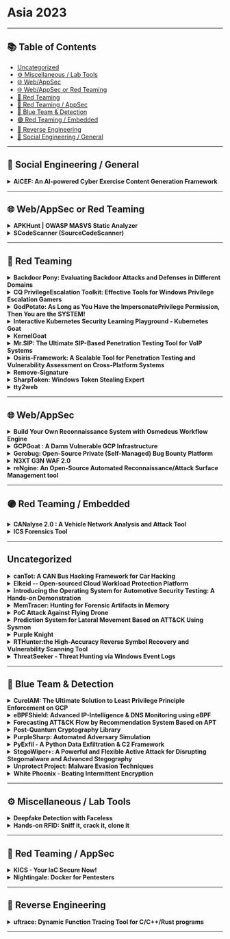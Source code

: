 # Asia 2023
---
## 📚 Table of Contents
- [Uncategorized](#uncategorized)
- [⚙️ Miscellaneous / Lab Tools](#⚙️-miscellaneous-lab-tools)
- [🌐 Web/AppSec](#🌐-webappsec)
- [🌐 Web/AppSec or Red Teaming](#🌐-webappsec-or-red-teaming)
- [🔴 Red Teaming](#🔴-red-teaming)
- [🔴 Red Teaming / AppSec](#🔴-red-teaming-appsec)
- [🔵 Blue Team & Detection](#🔵-blue-team-detection)
- [🟣 Red Teaming / Embedded](#🟣-red-teaming-embedded)
- [🧠 Reverse Engineering](#🧠-reverse-engineering)
- [🧠 Social Engineering / General](#🧠-social-engineering-general)
---
## 🧠 Social Engineering / General
<details><summary><strong>AiCEF: An AI-powered Cyber Exercise Content Generation Framework</strong></summary>

![BH-ARSENAL](https://img.shields.io/badge/BH-ARSENAL-blue) ![Category: 🧠 Social Engineering / General](https://img.shields.io/badge/Category:%20🧠%20Social%20Engineering%20/%20General-pink) ![Constantinos Patsakis](https://img.shields.io/badge/Constantinos%20Patsakis-informational) ![Alexandros Zacharis](https://img.shields.io/badge/Alexandros%20Zacharis-informational) ![Razvan Gavrila](https://img.shields.io/badge/Razvan%20Gavrila-informational)

🔗 **Link:** Not Available  
📝 **Description:** The core idea of AiCEF, is to harness the intelligence that is available from online and MISP reports, as well as threat groups' activities, arsenal etc., from, e.g., MITRE, to create relevant and timely cybersecurity exercises. To this end, we have developed a specialised ontology called Cyber Exercise Scenario Ontology (CESO), which extends STIX [2]. The core idea is to map reports; both from online resources and MISP, via a common ontology to graphs. This way, we abstract the events from the reports in a machine-readable form. The produced graphs can be infused with additional intelligence, e.g. the threat actor profile from MITRE, also mapped in our ontology. While this may fill gaps that would be missing from a report, one can also manipulate the graph to create custom and unique models. Finally, we exploit transformer-based language models like GPT to convert the graph into text that can serve as the scenario of a cybersecurity exercise.
We have tested and validated AiCEF with a group of experts in cybersecurity exercises, and the results clearly show that AiCEF significantly augments the capabilities in creating timely and relevant cybersecurity exercises in terms of both quality and time.

</details>

---
## 🌐 Web/AppSec or Red Teaming
<details><summary><strong>APKHunt | OWASP MASVS Static Analyzer</strong></summary>

![BH-ARSENAL](https://img.shields.io/badge/BH-ARSENAL-blue) ![Category: 🌐 Web/AppSec or Red Teaming](https://img.shields.io/badge/Category:%20🌐%20Web/AppSec%20or%20Red%20Teaming-blue) ![Sumit Kalaria](https://img.shields.io/badge/Sumit%20Kalaria-informational) ![Mrunal Chawda](https://img.shields.io/badge/Mrunal%20Chawda-informational)

🔗 **Link:** [APKHunt | OWASP MASVS Static Analyzer](https://github.com/Cyber-Buddy/APKHunt)  
📝 **Description:** APKHunt is a comprehensive static code analysis tool for Android apps that is based on the OWASP MASVAS framework. The OWASP MASVS (Mobile Application Security Verification Standard) is the industry standard for mobile app security. APKHunt is intended primarily for mobile app developers and security testers, but it can be used by anyone to identify and address potential security vulnerabilities in their code.

With APKHunt, mobile software architects or developers can conduct thorough code reviews to ensure the security and integrity of their mobile applications, while security testers can use the tool to confirm the completeness and consistency of their test results. Whether you're a developer looking to build secure apps or an infosec tester charged with ensuring their security, APKHunt can be an invaluable resource for your work.

Key features of APKHunt:
- Scan coverage: Covers most of the SAST (Static Application Security Testing) related test cases of the OWASP MASVS framework.
- Optimised scanning: Specific rules are designed to check for particular security sinks, resulting in an almost accurate scanning process.
- Low false-positive rate: Designed to pinpoint and highlight the exact location of potential vulnerabilities in the source code.
- Output format: Results are provided in a TXT file format for easy readability for end-users.

Current Limitation:
- Supporting OS/Language: Capable of scanning the source code of an android APK file and is only supported on Linux environments.

Upcoming Features:
- Scanning of multiple APK files at the same time
- More output format such as HTML
- Integration with third-party tools

</details>

<details><summary><strong>SCodeScanner (SourceCodeScanner)</strong></summary>

![BH-ARSENAL](https://img.shields.io/badge/BH-ARSENAL-blue) ![Category: 🌐 Web/AppSec or Red Teaming](https://img.shields.io/badge/Category:%20🌐%20Web/AppSec%20or%20Red%20Teaming-blue) ![Utkarsh Agrawal](https://img.shields.io/badge/Utkarsh%20Agrawal-informational)

🔗 **Link:** Not Available  
📝 **Description:** None

</details>

---
## 🔴 Red Teaming
<details><summary><strong>Backdoor Pony: Evaluating Backdoor Attacks and Defenses in Different Domains</strong></summary>

![BH-ARSENAL](https://img.shields.io/badge/BH-ARSENAL-blue) ![Category: 🔴 Red Teaming](https://img.shields.io/badge/Category:%20🔴%20Red%20Teaming-red) ![Stefanos Koffas](https://img.shields.io/badge/Stefanos%20Koffas-informational)

🔗 **Link:** Not Available  
📝 **Description:** Outsourced training and crowdsourced datasets lead to a new threat for deep
learning models: the backdoor attack. In this attack, the adversary inserts a
secret functionality in a model, activated through malicious inputs. Backdoor
attacks represent an active research area due to diverse settings where they
represent a real threat. Still, there is no framework to evaluate existing
attacks and defenses in different domains. Only a few toolboxes have been
implemented, but most of them focus on computer vision and are difficult
to use. To bridge this gap, we present Backdoor Pony, a framework for
evaluating attacks and defenses in different domains through a user-friendly
GUI.

</details>

<details><summary><strong>CQ PrivilegeEscalation Toolkit: Effective Tools for Windows Privilege Escalation Gamers</strong></summary>

![BH-ARSENAL](https://img.shields.io/badge/BH-ARSENAL-blue) ![Category: 🔴 Red Teaming](https://img.shields.io/badge/Category:%20🔴%20Red%20Teaming-red) ![Paula Januszkiewicz](https://img.shields.io/badge/Paula%20Januszkiewicz-informational) ![Mike Jankowski-Lorek](https://img.shields.io/badge/Mike%20Jankowski-Lorek-informational)

🔗 **Link:** Not Available  
📝 **Description:** CQURE PE Toolkit is focused on Windows Privilege Escalation tactics and techniques created to help to improve every privilege escalation game. This toolkit guides you through the process of exploiting a bug or design flaw in an operating system or software to gain elevated privileges to resources that are normally highly protected. Once you know what to look for and what to ignore, Privilege Escalation will become so much easier. This powerful toolkit is tremendously useful for those who are interested in penetration testing and professionals engaged in pen-testing who work in the areas of databases, systems, networks, or application administration.

</details>

<details><summary><strong>GodPotato: As Long as You Have the ImpersonatePrivilege Permission, Then You are the SYSTEM!</strong></summary>

![BH-ARSENAL](https://img.shields.io/badge/BH-ARSENAL-blue) ![Category: 🔴 Red Teaming](https://img.shields.io/badge/Category:%20🔴%20Red%20Teaming-red) ![yichen zhang](https://img.shields.io/badge/yichen%20zhang-informational) ![Linhong Cao](https://img.shields.io/badge/Linhong%20Cao-informational)

🔗 **Link:** Not Available  
📝 **Description:** Based on the history of Potato privilege escalation for 6 years, from the beginning of RottenPotato to the end of JuicyPotatoNG, I discovered a new technology by researching DCOM, which enables privilege escalation in Windows 2012 - Windows 2022, now as long as you have "ImpersonatePrivilege" permission. Then you are "NT AUTHORITY\SYSTEM", usually WEB services and database services have "ImpersonatePrivilege" permissions.



Potato privilege escalation is usually used when we obtain WEB/database privileges. We can elevate a service user with low privileges to "NT AUTHORITY\SYSTEM" privileges.
However, the historical Potato has no way to run on the latest Windows system. When I was researching DCOM, I found a new method that can perform privilege escalation. There are some defects in rpcss when dealing with oxid, and rpcss is a service that must be opened by the system. , so it can run on almost any Windows OS, I named it GodPotato

</details>

<details><summary><strong>Interactive Kubernetes Security Learning Playground - Kubernetes Goat</strong></summary>

![BH-ARSENAL](https://img.shields.io/badge/BH-ARSENAL-blue) ![Category: 🔴 Red Teaming](https://img.shields.io/badge/Category:%20🔴%20Red%20Teaming-red) ![Madhu Akula](https://img.shields.io/badge/Madhu%20Akula-informational)

🔗 **Link:** [Interactive Kubernetes Security Learning Playground - Kubernetes Goat](https://github.com/madhuakula/kubernetes-goat)  
📝 **Description:** Kubernetes Goat is an interactive Kubernetes security learning playground. It has intentionally vulnerable by design scenarios to showcase the common misconfigurations, real-world vulnerabilities, and security issues in Kubernetes clusters, containers, and cloud native environments.

It's tough to learn and understand Kubernetes security safely, practically, and efficiently. So here we come to solve this problem not only for security researchers but also to showcase how we can leverage it for attackers, defenders, developers, DevOps teams, and anyone interested in learning Kubernetes security. We are also helping products & vendors to showcase their product or tool's effectiveness by using these playground scenarios and also help them to use this to educate their customers and organizations. This project is a place to share knowledge with the community in well-documented quality content in hands-on scenario approaches.

</details>

<details><summary><strong>KernelGoat</strong></summary>

![BH-ARSENAL](https://img.shields.io/badge/BH-ARSENAL-blue) ![Category: 🔴 Red Teaming](https://img.shields.io/badge/Category:%20🔴%20Red%20Teaming-red) ![Shivankar Madaan](https://img.shields.io/badge/Shivankar%20Madaan-informational)

🔗 **Link:** [KernelGoat](https://github.com/Rnalter/KernelGoat)  
📝 **Description:** "KernelGoat is a 'Vulnerable by Design' Linux kernel environment to learn and practice Kernel security issues"

</details>

<details><summary><strong>Mr.SIP: The Ultimate SIP-Based Penetration Testing Tool for VoIP Systems</strong></summary>

![BH-ARSENAL](https://img.shields.io/badge/BH-ARSENAL-blue) ![Category: 🔴 Red Teaming](https://img.shields.io/badge/Category:%20🔴%20Red%20Teaming-red) ![Ismail Melih Tas](https://img.shields.io/badge/Ismail%20Melih%20Tas-informational) ![Neslisah Topcu](https://img.shields.io/badge/Neslisah%20Topcu-informational)

🔗 **Link:** Not Available  
📝 **Description:** Mr.SIP is a cutting-edge penetration testing tool designed specifically for VoIP systems. It is the most advanced and comprehensive offensive security tool available in the market for VoIP systems. Developed to assist security experts and system administrators in assessing the security of their VoIP systems and evaluating potential risks, Mr.SIP Pro offers a wide range of features to aid in this process.

Mr.SIP Pro enables users to discover VoIP servers and active users on the network, intercept and manipulate call data, crack user passwords, and identify and report on security vulnerabilities, exploits, and misconfigurations. It also provides a framework for creating advanced, stateful attack scenarios, such as stateful TDoS (Telephony Denial of Service) attacks. Additionally, it allows users to test the server's protocol stack for undiscovered zero-day vulnerabilities by sending irregular messages. With Mr.SIP Pro, security experts and system administrators can have complete visibility and control over their VoIP systems, enabling them to proactively identify and mitigate potential threats.

</details>

<details><summary><strong>Osiris-Framework: A Scalable Tool for Penetration Testing and Vulnerability Assessment on Cross-Platform Systems</strong></summary>

![BH-ARSENAL](https://img.shields.io/badge/BH-ARSENAL-blue) ![Category: 🔴 Red Teaming](https://img.shields.io/badge/Category:%20🔴%20Red%20Teaming-red) ![Luis Eduardo Jacome Valencia](https://img.shields.io/badge/Luis%20Eduardo%20Jacome%20Valencia-informational) ![Samir Sanchez Garnica](https://img.shields.io/badge/Samir%20Sanchez%20Garnica-informational)

🔗 **Link:** Not Available  
📝 **Description:** Abstract—Osiris-Framework V1.337 is an open-source project designed to assist security researchers in penetration testing and vulnerability assessment exercises through unique features such as 0-days and helpers, custom-made modules, and the ability to provide valuable information about vulnerabilities in a specific target. Additionally, the framework can be executed in multi-platform systems which allows security researchers to perform audits from geographically widespread locations.

</details>

<details><summary><strong>Remove-Signature</strong></summary>

![BH-ARSENAL](https://img.shields.io/badge/BH-ARSENAL-blue) ![Category: 🔴 Red Teaming](https://img.shields.io/badge/Category:%20🔴%20Red%20Teaming-red) ![Yuya Chudo](https://img.shields.io/badge/Yuya%20Chudo-informational)

🔗 **Link:** Not Available  
📝 **Description:** Remove-Signature is a tool designed to automate the process of generating a payload that can bypass anti-virus detection.

During red team testing, red team operators often need to prepare a payload that will not be detected by anti-virus software in order to be successful. One way to do this is to identify where the signatures used by anti-virus software are located in the payload, and then modifies bytes of the locations so that the modified payload will not be detected as malicious. This process can be time-consuming.

Remove-Signature aims to automate this process by identifying the signatures in the payload, and modifying a single byte of the signatures location in a way that will bypass anti-virus detection, while still maintaining the functionality of the payload. The tool understands the PE file format and only makes modifications that will not affect the payload's functionality. Unlike other existing tools that can only identify signatures, Remove-Signature is able to automatically generate a modified payload that can evade anti-virus detection.

The use of Remove-Signature can help to reduce the workload of red team operators and allow them to focus on other aspects of the red team engagement.

</details>

<details><summary><strong>SharpToken: Windows Token Stealing Expert</strong></summary>

![BH-ARSENAL](https://img.shields.io/badge/BH-ARSENAL-blue) ![Category: 🔴 Red Teaming](https://img.shields.io/badge/Category:%20🔴%20Red%20Teaming-red) ![yichen zhang](https://img.shields.io/badge/yichen%20zhang-informational)

🔗 **Link:** Not Available  
📝 **Description:** During red team lateral movement, we often need to steal the permissions of other users. Under the defense of modern EDR, it is difficult for us to use Mimikatz to obtain other user permissions, and if the target user has no process alive, we have no way to use "OpenProcessToken" to steal Token.


SharpToken is a tool for exploiting Token leaks. It can find leaked Tokens from all processes in the system and use them. If you are a low-privileged service user, you can even use it to upgrade to "NT AUTHORITY\SYSTEM" privileges, and you can switch to the target user's desktop to do more without the target user's password. ..

</details>

<details><summary><strong>tty2web</strong></summary>

![BH-ARSENAL](https://img.shields.io/badge/BH-ARSENAL-blue) ![Category: 🔴 Red Teaming](https://img.shields.io/badge/Category:%20🔴%20Red%20Teaming-red) ![Vlatko Kosturjak](https://img.shields.io/badge/Vlatko%20Kosturjak-informational)

🔗 **Link:** [tty2web](https://github.com/kost/tty2web/blob/master/LICENSE)  
📝 **Description:** tty2web can take any console program and convert it into a web application. It provides a proper console for your shell needs directly inside your browser, which means programs like vim, mc, or any program that needs tty will work as expected by default. Features include support for both bind and reverse mode, which is useful for penetration testing and NAT traversal, bidirectional file transfer, reverse SOCKS 5 functionality by emulating the regeorg interface, and API support for executing commands (imagine having a RESTful interface to your operating system shell). It supports collaboration and sharing between teams, is multiplatform, and runs well on Unix/Linux-based OSs running container payloads. It is based on gotty but has been heavily improved for security and penetration tester needs.

</details>

---
## 🌐 Web/AppSec
<details><summary><strong>Build Your Own Reconnaissance System with Osmedeus Workflow Engine</strong></summary>

![BH-ARSENAL](https://img.shields.io/badge/BH-ARSENAL-blue) ![Category: 🌐 Web/AppSec](https://img.shields.io/badge/Category:%20🌐%20Web/AppSec-blue) ![Ai Ho](https://img.shields.io/badge/Ai%20Ho-informational)

🔗 **Link:** [Build Your Own Reconnaissance System with Osmedeus Workflow Engine](https://github.com/j3ssie/osmedeus)  
📝 **Description:** Osmedeus is a is a workflow framework designed to perform reconnaissance, with a focus on identifying the attack surface and conducting security testing on the specified target, including vulnerability scanning, port scanning, and content discovery

</details>

<details><summary><strong>GCPGoat : A Damn Vulnerable GCP Infrastructure</strong></summary>

![BH-ARSENAL](https://img.shields.io/badge/BH-ARSENAL-blue) ![Category: 🌐 Web/AppSec](https://img.shields.io/badge/Category:%20🌐%20Web/AppSec-blue) ![Shantanu Kale](https://img.shields.io/badge/Shantanu%20Kale-informational) ![Rishappreet Singh Moonga](https://img.shields.io/badge/Rishappreet%20Singh%20Moonga-informational) ![Ravi Verma](https://img.shields.io/badge/Ravi%20Verma-informational) ![Govind Krishna](https://img.shields.io/badge/Govind%20Krishna-informational)

🔗 **Link:** Not Available  
📝 **Description:** GCPGoat is a vulnerable by design infrastructure on GCP featuring the latest released OWASP Top 10 web application security risks (2021) and other misconfiguration based on services such as IAM, Storage Bucket, Cloud Functions and Compute Engine. GCPGoat mimics real-world infrastructure but with added vulnerabilities. It features multiple escalation paths and is focused on a black-box approach.

</details>

<details><summary><strong>Gerobug: Open-Source Private (Self-Managed) Bug Bounty Platform</strong></summary>

![BH-ARSENAL](https://img.shields.io/badge/BH-ARSENAL-blue) ![Category: 🌐 Web/AppSec](https://img.shields.io/badge/Category:%20🌐%20Web/AppSec-blue) ![Billy Sudarsono](https://img.shields.io/badge/Billy%20Sudarsono-informational) ![Felix Alexander](https://img.shields.io/badge/Felix%20Alexander-informational) ![Jessica Geofanie Ganadhi](https://img.shields.io/badge/Jessica%20Geofanie%20Ganadhi-informational) ![Yohan Muliono](https://img.shields.io/badge/Yohan%20Muliono-informational)

🔗 **Link:** Not Available  
📝 **Description:** Are you a company, planning to have your own bug bounty program, with minimum budget? We got you!

We are aware that some organizations have had difficulty establishing their own bug bounty program.
If you know what you're doing, using a third-party managed platform usually comes with a hefty price tag and increased security concerns.
However, creating your own independently run platform will take time and effort.

GEROBUG FEATURES:
Homepage
This should be the only page accessible by public, which contains Rules and Guidelines for your bug bounty program.

Email Parser
Bug Hunter will submit their findings by email, which Gerobug will parse, filter, and show them on dashboard.

Auto Reply and Notification
Bug Hunter's inquiries will be automatically replied and notified if there any updates on their report.
Company will also be notified via Slack if there any new report.

Report Management
Manage reports easily using a kanban model.

Report Filtering and Flagging
Reports from Bug Hunter will be filtered and flagged if there are duplicate indication.

Email Blacklisting
Gerobug can temporarily block and release emails that conducted spam activity

Auto Generate Certificate
We can generate certificate of appreciations for bug hunters so you don't have to ;)

Hall of Fame / Wall of fame / Leaderboard
Yeah we have it too

</details>

<details><summary><strong>N3XT G3N WAF 2.0</strong></summary>

![BH-ARSENAL](https://img.shields.io/badge/BH-ARSENAL-blue) ![Category: 🌐 Web/AppSec](https://img.shields.io/badge/Category:%20🌐%20Web/AppSec-blue) ![Pengfei Yu](https://img.shields.io/badge/Pengfei%20Yu-informational) ![Bosen Zhang](https://img.shields.io/badge/Bosen%20Zhang-informational)

🔗 **Link:** Not Available  
📝 **Description:** Previously, we introduced N3XT G3N WAF (NGWAF) 1.0 at BHUSA 2022. The novel WAF 3.0 tool that seeks to relieve complex and difficult WAF detection mechanism with detection utilising a Sequential Neural Network (SNN) and traps attackers through a custom honeypotted environment. These assets are all dockerised for scalability.

However, further experiments have proven that a SNN may not be the most optimal when it comes down to contextualised defence as it processes information in a step by step and sequential manner. It gets relatively cumbersome and ineffective detecting chained or contexualised attacks. Both of which are extremely common in today's attacks.

Thus, we took another approach by swapping out our "brains". We revamped the SNN and went with a Recurrent Neural Network (RNN). The RNN is a much better choice for contextualised defense as the output of each layer is fed back as the input of the same layer. Thus, this allows the network to maintain a "memory" of the data it has processed. Our latest model is a RNN with a bi-directional LSTM module, it has an accuracy of 0.995 and a f1 score of 0.993.

We have also upgraded NGWAF's scalability in model deployment, model maintenance and the overall detection pipeline. This is all done with cloudifying the operations of the entire Machine Learning detection module. As compared to version 1.0 where users have to install and run the entire framework on their local system, NGWAF 2.0 has employed Infrastructure-as-Code (IaC) scripts, which auto-deploys the machine learning model's training & maintenance pipeline onto AWS resources (Sagemaker). The detection module has also been shifted from local deployment to AWS Sagemaker where we are able to standardise the hardware utilised for the ML model. This also allows further decoupling of the detection module from the rest of the system and allow for greater customisability.

BHUSA 2022 - Version 01: (https://www.blackhat.com/us-22/arsenal/schedule/index.html#nxt-gn-waf-ml-based-waf-with-retraining-and-detainment-through-honeypots-26609)

</details>

<details><summary><strong>reNgine: An Open-Source Automated Reconnaissance/Attack Surface Management tool</strong></summary>

![BH-ARSENAL](https://img.shields.io/badge/BH-ARSENAL-blue) ![Category: 🌐 Web/AppSec](https://img.shields.io/badge/Category:%20🌐%20Web/AppSec-blue) ![Yogesh Ojha](https://img.shields.io/badge/Yogesh%20Ojha-informational)

🔗 **Link:** Not Available  
📝 **Description:** None

</details>

---
## 🟣 Red Teaming / Embedded
<details><summary><strong>CANalyse 2.0 : A Vehicle Network Analysis and Attack Tool</strong></summary>

![BH-ARSENAL](https://img.shields.io/badge/BH-ARSENAL-blue) ![Category: 🟣 Red Teaming / Embedded](https://img.shields.io/badge/Category:%20🟣%20Red%20Teaming%20/%20Embedded-purple) ![Kartheek Lade](https://img.shields.io/badge/Kartheek%20Lade-informational)

🔗 **Link:** [CANalyse 2.0 : A Vehicle Network Analysis and Attack Tool](https://github.com/canalyse/CANalyse-2.0)  
📝 **Description:** CANalyse is a software tool built to analyse the log files in a creative powerful way to find out unique data sets automatically and inject the refined payload back into vehicle network. It can also connect to simple interfaces such as Telegram for remote control. Basically, while using this tool you can provide your bot-ID and be able to use the tool's inbuilt IDE over the internet through telegram.

CANalyse uses python-can library to sniff vehicle network packets and analyse the gathered information and uses the analysed information to command & control certain functions of the vehicle. CANalyse can be installed inside a raspberry-PI, to exploit the vehicle through a telegram bot by recording and analysing the vehicle network.

</details>

<details><summary><strong>ICS Forensics Tool</strong></summary>

![BH-ARSENAL](https://img.shields.io/badge/BH-ARSENAL-blue) ![Category: 🟣 Red Teaming / Embedded](https://img.shields.io/badge/Category:%20🟣%20Red%20Teaming%20/%20Embedded-purple) ![Ori Perez](https://img.shields.io/badge/Ori%20Perez-informational) ![yogev shitrit](https://img.shields.io/badge/yogev%20shitrit-informational)

🔗 **Link:** Not Available  
📝 **Description:** ICS Forensics Tools is an open source forensic toolkit for analyzing Industrial PLC metadata and project files. Microsoft ICS Forensics Tools enables investigators to identify suspicious artifacts on ICS environment for detection of compromised devices during incident response or manual check. ICS Forensics Tools is open source, which allows investigators to verify the actions of the tool or customize it to specific needs, currently support Siemens S7.

</details>

---
## Uncategorized
<details><summary><strong>canTot: A CAN Bus Hacking Framework for Car Hacking</strong></summary>

![BH-ARSENAL](https://img.shields.io/badge/BH-ARSENAL-blue) ![Category: Uncategorized](https://img.shields.io/badge/Category:%20Uncategorized-lightgrey) ![Jay Turla](https://img.shields.io/badge/Jay%20Turla-informational)

🔗 **Link:** [canTot: A CAN Bus Hacking Framework for Car Hacking](https://github.com/shipcod3/canTot)  
📝 **Description:** canTot is a CAN Bus hacking framework that focuses on known CAN Bus vulnerabilities or fun CAN Bus hacks. It is a Python-based CLI framework based on sploitkit and is easy to use because it is similar to working with Metasploit. It can also be used as a guide for pentesting vehicles and learning python for Car Hacking the easier way. This is not to reinvent the wheel of known CAN fuzzers, car exploration tools like caring caribou, or other great CAN analyzers out there. But to combine all the known vulnerabilities and fun CAN bus hacks in automotive security.

</details>

<details><summary><strong>Elkeid -- Open-sourced Cloud Workload Protection Platform</strong></summary>

![BH-ARSENAL](https://img.shields.io/badge/BH-ARSENAL-blue) ![Category: Uncategorized](https://img.shields.io/badge/Category:%20Uncategorized-lightgrey) ![Enzhe Lu](https://img.shields.io/badge/Enzhe%20Lu-informational) ![Yue Chen](https://img.shields.io/badge/Yue%20Chen-informational) ![Alkene Pan](https://img.shields.io/badge/Alkene%20Pan-informational) ![Pengbo Yao](https://img.shields.io/badge/Pengbo%20Yao-informational)

🔗 **Link:** Not Available  
📝 **Description:** Ekeid is an open-source solution that is derived from ByteDance's internal best practices, which can meet the security requirements of various workloads such as hosts, containers, container clusters, and Serverless. With the unified design and integration of HIDS, Container Security, RASP, and K8S auditions all into one platform to meet the complex security requirements of different workload capacities in the current industry. At the same time, it can also implement multi-component capability association. The most valuable part is that each component of Elkeid has passed ByteDance's massive data and years of practical testing.

</details>

<details><summary><strong>Introducing the Operating System for Automotive Security Testing: A Hands-on Demonstration</strong></summary>

![BH-ARSENAL](https://img.shields.io/badge/BH-ARSENAL-blue) ![Category: Uncategorized](https://img.shields.io/badge/Category:%20Uncategorized-lightgrey) ![RAVI RAJPUT](https://img.shields.io/badge/RAVI%20RAJPUT-informational)

🔗 **Link:** [Introducing the Operating System for Automotive Security Testing: A Hands-on Demonstration](https://github.com/MinghuiChen43/awesome-trustworthy-deep-learning/blob/master/FULL_LIST.md)  
📝 **Description:** Automotive security is a critical concern as vehicles become more connected and autonomous. To ensure the security of these systems, specialized operating systems are needed for testing and evaluating their vulnerabilities.

Our presentation introduces a new operating system for automotive security testing, designed specifically for this purpose. This operating system includes a range of tools and features that are essential for testing the security of automotive systems, such as support for different communication protocols and hardware interfaces. In particular, it includes tools for testing BLE, WiFi, and automotive ethernet, as well as a CAN testing setup.

In addition to these features, the operating system includes automation tools and a test lab to allow attendees to practice and apply their knowledge. This makes it an ideal platform for hands-on learning and experimentation.

By using this operating system, attendees will be able to test the security of their automotive systems and identify potential vulnerabilities. They will also gain practical experience in using the tools and techniques needed to secure these systems and prevent attacks.

Overall, our presentation provides a valuable resource for anyone interested in securing the increasingly complex and connected systems found in modern vehicles. By understanding the capabilities and limitations of this operating system, attendees will be better equipped to secure their own automotive systems and prevent vulnerabilities.

</details>

<details><summary><strong>MemTracer: Hunting for Forensic Artifacts in Memory</strong></summary>

![BH-ARSENAL](https://img.shields.io/badge/BH-ARSENAL-blue) ![Category: Uncategorized](https://img.shields.io/badge/Category:%20Uncategorized-lightgrey) ![May Alsaif](https://img.shields.io/badge/May%20Alsaif-informational)

🔗 **Link:** Not Available  
📝 **Description:** MemTracer is a tool that offers live memory analysis capabilities, allowing digital forensic practitioners to discover and investigate stealthy attack traces hidden in memory.
Advanced persistence threat (APT) adversaries use stealthy attack tactics that only leave volatile short-lived memory evidence. The reflective Dynamic-Link Library (DLL) load technique is considered one of the stealthiest attack techniques. Reflective DLL load allows adversaries to load malicious code directly into memory, rather than loading a file from the disk. Thus, reflective
DLL load leaves no digital evidence present on the disk. The malicious DLL continues to execute as long as the compromised process is running. Terminating a compromised process leads to the removal of the malicious DLL from memory, and the release of the memory region back to the pool for reallocation. Therefore, memory needs to be examined periodically in order to detect the existence of a malicious DLL that loaded reflectively into memory.
Loading DLL reflectively produces an unusual memory region's characteristics that can indicate its existence. The MemTracer tool was developed to efficiently scan memory regions to detect reflective DLL loading symptoms. Mainly, MemTracer aims to detect native .NET framework DLLs that are loaded reflectively. Additionally, MemTracer provides the ability to search for a specific loaded DLL by name, which can retrieve the list of processes that have abnormally loaded the specified module for further investigation.

</details>

<details><summary><strong>PoC Attack Against Flying Drone</strong></summary>

![BH-ARSENAL](https://img.shields.io/badge/BH-ARSENAL-blue) ![Category: Uncategorized](https://img.shields.io/badge/Category:%20Uncategorized-lightgrey) ![Kelvin Wong](https://img.shields.io/badge/Kelvin%20Wong-informational)

🔗 **Link:** [PoC Attack Against Flying Drone](https://github.com/lidq92/arxiv-daily)  
📝 **Description:** Advancements in UAV technology are opening new opportunities and applications in various fields of life. However, these advancements are also causing new challenges in terms of security, adaptability, and consistency. Especially the small drones are even suffering from architectural issues and the definition of security and safety issues.


Most of the UAS system are using 2.4 or 5.8Ghz for remote connection and video transmission. Counter UAS units always purchase very expensive anti-drone or detection system, eg drone gun. To review the applicability, our team developed an open-source hand crafted device to achieve the task. During the demonstration, DJI smart drone and some custom-made FPV drone will be the target of the attack

</details>

<details><summary><strong>Prediction System for Lateral Movement Based on ATT&CK Using Sysmon</strong></summary>

![BH-ARSENAL](https://img.shields.io/badge/BH-ARSENAL-blue) ![Category: Uncategorized](https://img.shields.io/badge/Category:%20Uncategorized-lightgrey) ![Yukihiro Kozai](https://img.shields.io/badge/Yukihiro%20Kozai-informational) ![Koki Watarai](https://img.shields.io/badge/Koki%20Watarai-informational) ![Takuho Mitsunaga](https://img.shields.io/badge/Takuho%20Mitsunaga-informational)

🔗 **Link:** [Prediction System for Lateral Movement Based on ATT&CK Using Sysmon](https://github.com/LeThiHongMinh/MITRE-review-papers)  
📝 **Description:** This tool converts Windows logs collected by Sysmon into MITER ATT&CK Technique and allows us to refer to attack types and progress based on the ATT&CK structure.
In a company network, when we detect that a device has been infected with malware, it is not easy to find other infected devices, and we consume a lot of human resources and time. With this tool, we can grasp the possibility of infection to other devices and the progress of attack using ATT&CK and statistical methods based on the Sysmon log.
Furthermore, this tool automatically converts aggregated Sysmon logs into ATT&CK Technique using Atomic Red Team's library. The converted information is visualized in a list format or colored in the ATT&CK Matrix.
It is beneficial when significant and chaotic logs can be transformed into a clear cybersecurity knowledge base format in a few moments. The tool is also helpful for real-world anomaly detection and cybersecurity learning.
We will provide this tool as a Web application and publish its source code on GitHub.

</details>

<details><summary><strong>Purple Knight</strong></summary>

![BH-ARSENAL](https://img.shields.io/badge/BH-ARSENAL-blue) ![Category: Uncategorized](https://img.shields.io/badge/Category:%20Uncategorized-lightgrey) ![Jacqueline Young](https://img.shields.io/badge/Jacqueline%20Young-informational)

🔗 **Link:** [Purple Knight](https://github.com/IBM/db2-jupyter/blob/master/Db2_11.1_Features/generate_json.ipynb)  
📝 **Description:** Business applications on-premises and in the cloud rely on Active Directory (AD) and Azure Active Directory for authentication, making it a critical piece of IT infrastructure. But securing Active Directory is difficult given its constant flux, its sheer number of settings, and the increasingly sophisticated threat landscape. This creates potential exploitable Indicators of Exposure in AD, and if you have or had a bad actor in your AD you will want to understand the Indicators of Compromise (IOCs) which is the evidence an attacker is there. In this session, we will talk about the Purple Knight freeware tool by Semperis which helps organizations understand the security posture of their hybrid Active Directory as it pertains to IOEs and IOCs.

</details>

<details><summary><strong>RTHunter:the High-Accuracy Reverse Symbol Recovery and Vulnerability Scanning Tool</strong></summary>

![BH-ARSENAL](https://img.shields.io/badge/BH-ARSENAL-blue) ![Category: Uncategorized](https://img.shields.io/badge/Category:%20Uncategorized-lightgrey) ![Minghang Shen](https://img.shields.io/badge/Minghang%20Shen-informational) ![Chaoyang Lin](https://img.shields.io/badge/Chaoyang%20Lin-informational) ![Minghao Lin](https://img.shields.io/badge/Minghao%20Lin-informational) ![Qi Fan](https://img.shields.io/badge/Qi%20Fan-informational)

🔗 **Link:** [RTHunter:the High-Accuracy Reverse Symbol Recovery and Vulnerability Scanning Tool](https://github.com/MinghaoLin2000/MinghaoLin2000.github.io/blob/master/index.md)  
📝 **Description:** RTOS (Real-Time Operating Systems) are widely used in critical fields such as aerospace, transportation, communication infrastructure, medical devices, oil industry, and industrial robots due to their reliability and stability. However, the real-time nature of RTOS makes the analysis threshold high, resulting in limited security research tools compared to time-sharing operating systems.


RTHunter is an efficient RTOS reverse symbol recovery and vulnerability scanning tool. It collects a large number of RTOS projects and mainstream network framework projects in multiple versions, builds a firmware resource library covering dozens of mainstream RTOS systems, and builds thousands of function features and historical vulnerability function features through trace-based information methods. And by solving the slow recognition speed and accuracy problem of bindiff through trace-based fuzzy feature matching method. RTHunter can achieve more than 50% recognition accuracy on mainstream RTOS routers, and has found supply chain vulnerabilities affecting multiple brands and dozens of RTOS devices through recorded vulnerability features. RTHunter can also use personal reverse information to fill the entire database and form a custom efficient tool.

</details>

<details><summary><strong>ThreatSeeker - Threat Hunting via Windows Event Logs</strong></summary>

![BH-ARSENAL](https://img.shields.io/badge/BH-ARSENAL-blue) ![Category: Uncategorized](https://img.shields.io/badge/Category:%20Uncategorized-lightgrey) ![Ashish Bhangale](https://img.shields.io/badge/Ashish%20Bhangale-informational) ![G Khartheesvar](https://img.shields.io/badge/G%20Khartheesvar-informational) ![Arafat Ansari](https://img.shields.io/badge/Arafat%20Ansari-informational)

🔗 **Link:** [ThreatSeeker - Threat Hunting via Windows Event Logs](https://github.com/ine-labs/ThreatSeeker)  
📝 **Description:** Threat hunting using Windows logs is essential for identifying and mitigating potential security threats within an organization's network. It can be a time-consuming and painstaking process due to a large amount of data that needs to be collected and analyzed. The threat-hunting process could be repetitive. However, this process can be improved through custom scripts and tools.

In this talk, we will introduce ThreatSeeker, a windows log analysis framework that allows a threat hunter to find the common threats on the machine quickly. This tool also helps a threat hunter to detect APT movements. ThreatSeeker will allow a user to detect the following attacks:

- Suspicious account behavior
- User Creation and Added/Removed User to Admin group
- Brute Force Attack Detection on SMB, RDP, WinRM, etc.
- Brute Force Attack Detection
- Detection of malicious executable
- Detection of PTH Attack
- Suspicious service creation
- Installed Service with the executable in Suspicious locations
- Detection of Modifying, Starting, Disabling, and Stopping Service
- Detection of special privileges assigned
- Suspicious Command Auditing
- Powershell with Suspicious Argument
- PowerShell Downloads
- Execution of Suspicious executable,, i.e., rundll32.exe, sc.exe, mshta.exe, wscript.exe, cscript.exe
- Suspicious Windows Registry Modification, Addition
- Many More...

All the code and deployment scripts will be made open-source after the talk.

</details>

---
## 🔵 Blue Team & Detection
<details><summary><strong>CureIAM: The Ultimate Solution to Least Privilege Principle Enforcement on GCP</strong></summary>

![BH-ARSENAL](https://img.shields.io/badge/BH-ARSENAL-blue) ![Category: 🔵 Blue Team & Detection](https://img.shields.io/badge/Category:%20🔵%20Blue%20Team%20&%20Detection-cyan) ![Kenny Gotama](https://img.shields.io/badge/Kenny%20Gotama-informational) ![Rohit Sehgal](https://img.shields.io/badge/Rohit%20Sehgal-informational)

🔗 **Link:** Not Available  
📝 **Description:** CureIAM is an easy-to-use, reliable, and performant engine that enables DevOps and security teams to quickly clean up over-permissioned IAM accounts on GCP infrastructure. By leveraging GCP IAM Recommender APIs and the Cloudmarker framework, CureIAM automatically enforces least privilege principle on a daily basis, and helps to ensure that only the necessary permissions are granted to GCP accounts.

Key Features

- Config driven workflow for easy customization
- Scalable and production-grade design
- Embedded scheduling for daily enforcement
- Plugin-driven architecture for additional functionality
- Track actionable insights and records actions for audit purposes
- Scoring and enforcement of recommendations to ensure safety and security

</details>

<details><summary><strong>eBPFShield: Advanced IP-Intelligence & DNS Monitoring using eBPF</strong></summary>

![BH-ARSENAL](https://img.shields.io/badge/BH-ARSENAL-blue) ![Category: 🔵 Blue Team & Detection](https://img.shields.io/badge/Category:%20🔵%20Blue%20Team%20&%20Detection-cyan) ![Sagar Bhure](https://img.shields.io/badge/Sagar%20Bhure-informational)

🔗 **Link:** [eBPFShield: Advanced IP-Intelligence & DNS Monitoring using eBPF](https://github.com/sagarbhure/eBPFShield)  
📝 **Description:** eBPFShield is a powerful security tool that utilizes eBPF and Python to provide real-time IP-Intelligence and DNS monitoring. By executing in kernel space, eBPFShield avoids costly context switches, making it a high-performance solution for detecting and preventing malicious behavior on your network. The tool offers efficient monitoring of outbound connections and comparison with threat intelligence feeds, making it an effective solution for identifying and mitigating potential threats. The tool includes features such as DNS monitoring, IP-Intelligence, and the ability to pull down public threat feeds.

Additionally, it includes a roadmap for future developments such as support for IPv6, automated IP reputation analysis using Machine Learning algorithms, and integration with popular SIEM systems for centralized monitoring and alerting.

eBPFShield is especially useful for companies and organizations that handle sensitive information and need to ensure the security of their networks. It's an efficient solution to monitor and protect servers from potential threats and it can help to prevent data breaches and other cyber attacks.

</details>

<details><summary><strong>Forecasting ATT&CK Flow by Recommendation System Based on APT</strong></summary>

![BH-ARSENAL](https://img.shields.io/badge/BH-ARSENAL-blue) ![Category: 🔵 Blue Team & Detection](https://img.shields.io/badge/Category:%20🔵%20Blue%20Team%20&%20Detection-cyan) ![Masaki Kuwano](https://img.shields.io/badge/Masaki%20Kuwano-informational) ![Koki Watarai](https://img.shields.io/badge/Koki%20Watarai-informational) ![Takuho Mitsunaga](https://img.shields.io/badge/Takuho%20Mitsunaga-informational)

🔗 **Link:** Not Available  
📝 **Description:** Our tool is to forecast undetected ATT&CK techniques based on collaborative filtering and graph databases.
PCs and servers are generating massive logs daily, on the other hand, SOCs analysts are required to detect and respond quickly to cyber-attacks. However, it will take a lot of time to detect cyber-attacks if SOC analysts do not have clues. Conventional log analysis tools such as SIEM can detect attacks but cannot predict the next attack from the information already obtained. Recommendation systems often used in e-commerce sites can predict future purchasing behavior by analyzing the user's purchase history. Replacing with ATT&CK, each attacker group can be considered a user, and techniques attackers use can be regarded as a user's purchase history.
Using this tool, the logs are mapped to ATT&CK techniques by uploading log files to create a technique usage history of the attacker (adversary) currently conducting an ongoing attack. The adversary's technique usage history and past APT attack data are used for collaborative filtering to predict which techniques the adversary may use in the future. This visualization is　displayed together with the ATT&CK tactic, enabling you to see the attack flow in stages of progression. In addition, search queries of SIEM associated with forecasted ATT&CK technique are outputted. SOC analysts can consider attacks quickly and comprehensively by using queries.
The source code of this tool and an example analysis will be shown on GitHub. It is available as a web application.

</details>

<details><summary><strong>Post-Quantum Cryptography Library</strong></summary>

![BH-ARSENAL](https://img.shields.io/badge/BH-ARSENAL-blue) ![Category: 🔵 Blue Team & Detection](https://img.shields.io/badge/Category:%20🔵%20Blue%20Team%20&%20Detection-cyan) ![Sagar Bhure](https://img.shields.io/badge/Sagar%20Bhure-informational) ![Shain Singh](https://img.shields.io/badge/Shain%20Singh-informational)

🔗 **Link:** Not Available  
📝 **Description:** This library provides a convenient way for developers to integrate post-quantum cryptography into their applications, helping to protect sensitive information from potential quantum computing attacks. We present f5oqs_sdk, a Python 3 library that wraps the liboqs C library, which is part of the Open Quantum Safe (OQS) project. The OQS project aims to develop and prototype quantum-resistant cryptography. The f5oqs_sdk offers a unified API for post-quantum key encapsulation and digital signature schemes, as well as a collection of open-source implementations of post-quantum cryptography algorithms. It also provides support for alternative RNGs through the randombytes[] functions. The library is available on PyPI and can be easily installed with pip. The paper provides a brief overview of the installation process and usage of the library, along with examples of how to use the API.

f5oqs_sdk is a powerful tool for developers who want to integrate post-quantum cryptography into their applications. It provides a unified and easy-to-use API for implementing quantum-resistant cryptography, helping to protect sensitive information from potential quantum computing attacks.

</details>

<details><summary><strong>PurpleSharp: Automated Adversary Simulation</strong></summary>

![BH-ARSENAL](https://img.shields.io/badge/BH-ARSENAL-blue) ![Category: 🔵 Blue Team & Detection](https://img.shields.io/badge/Category:%20🔵%20Blue%20Team%20&%20Detection-cyan) ![Mauricio Velazco](https://img.shields.io/badge/Mauricio%20Velazco-informational)

🔗 **Link:** Not Available  
📝 **Description:** None

</details>

<details><summary><strong>PyExfil - A Python Data Exfiltration & C2 Framework</strong></summary>

![BH-ARSENAL](https://img.shields.io/badge/BH-ARSENAL-blue) ![Category: 🔵 Blue Team & Detection](https://img.shields.io/badge/Category:%20🔵%20Blue%20Team%20&%20Detection-cyan) ![Yuval Nativ](https://img.shields.io/badge/Yuval%20Nativ-informational)

🔗 **Link:** Not Available  
📝 **Description:** PyExfil is a python data exfiltration package. It is currently an open source package allowing everyone to download, use and edit the code. It has several modules classified in 4 types of data exfiltration purposes. It is designed to enable Security personnel to test their Data Leakage Prevention mechanisms by attempting to leak various types of data and examine alerting and prevention mechanisms employed in their infrastructure.

</details>

<details><summary><strong>StegoWiper+: A Powerful and Flexible Active Attack for Disrupting Stegomalware and Advanced Stegography</strong></summary>

![BH-ARSENAL](https://img.shields.io/badge/BH-ARSENAL-blue) ![Category: 🔵 Blue Team & Detection](https://img.shields.io/badge/Category:%20🔵%20Blue%20Team%20&%20Detection-cyan) ![Alfonso Muñoz](https://img.shields.io/badge/Alfonso%20Muñoz-informational) ![Manuel Urueña](https://img.shields.io/badge/Manuel%20Urueña-informational)

🔗 **Link:** [StegoWiper+: A Powerful and Flexible Active Attack for Disrupting Stegomalware and Advanced Stegography](https://github.com/mindcrypt/stegowiper)  
📝 **Description:** Over the last 10 years, many threat groups have employed stegomalware or other steganography-based techniques to attack organizations from all sectors and in all regions of the world. Some examples are: APT15/Vixen Panda, APT23/Tropic Trooper, APT29/Cozy Bear, APT32/OceanLotus, APT34/OilRig, APT37/ScarCruft, APT38/Lazarus Group, Duqu Group, Turla, Vawtrack, Powload, Lokibot, Ursnif, IceID, etc.Our research shows that most groups are employing very simple techniques (at least from an academic perspective) and known tools to circumvent perimeter defenses, although more advanced groups are also using steganography to hide C&C communication and data exfiltration. We argue that this lack of sophistication is not due to the lack of knowledge in steganography (some APTs have already experimented with advanced algorithms) but simply because organizations are not able to defend themselves, even against the simplest steganography techniques.

During the demonstration we will show the practical limitations of applying existing automated steganalysis techniques for companies that want to prevent infections or information theft by these threat actors. For this reason, we have created stegoWiper, a tool to blindly disrupt any image-based stegomalware, attacking the weakest point of all steganography algorithms: their robustness. We'll show that it is capable of disrupting all steganography techniques and tools (Invoke-PSImage, F5, Steghide, openstego, ...) employed nowadays. In fact, the more sophisticated a steganography technique is, the more disruption stegoWiper produces. Moreover, our active attack allows us to disrupt any steganography payload from all the images exchanged by an organization by means of a web proxy ICAP (Internet Content Adaptation Protocol) service, in real time and without having to identify which images contain hidden data first.

After our presentation at BlackHat USA 2022 Arsenal we have been working on supporting, disrupting, state-of-the-art advanced algorithms available in the academic literature, based on matrix encryption, wet-papers, etc. (e.g. Hill, J-Uniward, Hugo). Especially we have paid attention to the YASS algorithm (https://pboueke.github.io/CryptoStego/) resistant to numerous active attacks and commercial CDR-type software. Finally our tool is able to defeat them.

</details>

<details><summary><strong>Unprotect Project: Malware Evasion Techniques</strong></summary>

![BH-ARSENAL](https://img.shields.io/badge/BH-ARSENAL-blue) ![Category: 🔵 Blue Team & Detection](https://img.shields.io/badge/Category:%20🔵%20Blue%20Team%20&%20Detection-cyan) ![Thomas Roccia](https://img.shields.io/badge/Thomas%20Roccia-informational)

🔗 **Link:** [Unprotect Project: Malware Evasion Techniques](https://github.com/fr0gger)  
📝 **Description:** Malware evasion consists of techniques used by malware to bypass security in place, circumvent automated and static analysis as well as avoiding detection and harden reverse engineering. There is a broad specter of techniques that can be used. In this talk we will review the history of malware evasion techniques, understand the latest trends currently used by threat actors and bolster your security analysis skills by getting more knowledge about evasion mechanisms.

We will present the latest major update of the Unprotect Project an open-source documentation about malware evasion techniques. The goal will be to present the project and see how we can leverage it for use cases, including threat intelligence, malware analysis, strengthen security, train people, and extend the Mitre ATT&CK matrix. Over the years it has become a well renowned place for security researchers. During this talk we will review some of the most important update.

This presentation can benefit both Blue and Red Team as it will provide knowledge and information on how malware can bypass your security in place and stay under the radar. You will learn about the intrinsic mechanisms used by attackers to compromise you without you even realizing it!

</details>

<details><summary><strong>White Phoenix - Beating Intermittent Encryption</strong></summary>

![BH-ARSENAL](https://img.shields.io/badge/BH-ARSENAL-blue) ![Category: 🔵 Blue Team & Detection](https://img.shields.io/badge/Category:%20🔵%20Blue%20Team%20&%20Detection-cyan) ![Ari Novick](https://img.shields.io/badge/Ari%20Novick-informational) ![Amir Landau](https://img.shields.io/badge/Amir%20Landau-informational)

🔗 **Link:** [White Phoenix - Beating Intermittent Encryption](https://github.com/mittidesai/Stock-Market-Prediction/blob/master/120_clusters)  
📝 **Description:** Intermittent Encryption (aka Partial Encryption) is a new trend in the world of ransomware. It's been adopted by many notorious groups such as BlackCat Ransomware, Play Ransomware and more. Altogether, the groups using intermittent encryption have successfully targeted hundreds of organizations in 2022 alone. However, even though intermittent encryption has its advantages, it leaves much of the content of targeted files unencrypted. In this talk, we will demonstrate a tool that uses this limitation to recover valuable data, such as text and images from documents encrypted by these groups, allowing the victims to recover some of their lost data.

</details>

---
## ⚙️ Miscellaneous / Lab Tools
<details><summary><strong>Deepfake Detection with Faceless</strong></summary>

![BH-ARSENAL](https://img.shields.io/badge/BH-ARSENAL-blue) ![Category: ⚙️ Miscellaneous / Lab Tools](https://img.shields.io/badge/Category:%20⚙️%20Miscellaneous%20/%20Lab%20Tools-gray) ![Manh Pham](https://img.shields.io/badge/Manh%20Pham-informational) ![Dong Duong](https://img.shields.io/badge/Dong%20Duong-informational)

🔗 **Link:** Not Available  
📝 **Description:** None

</details>

<details><summary><strong>Hands-on RFID: Sniff it, crack it, clone it</strong></summary>

![BH-ARSENAL](https://img.shields.io/badge/BH-ARSENAL-blue) ![Category: ⚙️ Miscellaneous / Lab Tools](https://img.shields.io/badge/Category:%20⚙️%20Miscellaneous%20/%20Lab%20Tools-gray) ![Kelvin Wong](https://img.shields.io/badge/Kelvin%20Wong-informational) ![Dennis Goh](https://img.shields.io/badge/Dennis%20Goh-informational)

🔗 **Link:** Not Available  
📝 **Description:** None

</details>

---
## 🔴 Red Teaming / AppSec
<details><summary><strong>KICS - Your IaC Secure Now!</strong></summary>

![BH-ARSENAL](https://img.shields.io/badge/BH-ARSENAL-blue) ![Category: 🔴 Red Teaming / AppSec](https://img.shields.io/badge/Category:%20🔴%20Red%20Teaming%20/%20AppSec-red) ![Nuno Oliveira](https://img.shields.io/badge/Nuno%20Oliveira-informational) ![Joao Reigota](https://img.shields.io/badge/Joao%20Reigota-informational)

🔗 **Link:** Not Available  
📝 **Description:** KICS stands for Keeping Infrastructure as Code Secure. It is open source and is a must-have for any cloud native project to find security vulnerabilities, compliance issues, and infrastructure misconfigurations early in the development cycle of the underlying infrastructure-as-code (IaC).

KICS supports about 20 different technologies including Terraform, Cloudformation, Kubernetes, Docker, over several cloud providers like AWS, Microsoft Azure or Google Cloud. It is the only open-source project that has achieved any Center for Internet Security (CIS) certification.

KICS is fully customizable and extensible by the addition of rules for new vulnerabilities. It is available as a Docker image, and is paired in multiple platforms to leverage its integration on the development life-cycle and the DevSecOps mentality of its users. Gitlab has chosen KICS as its default IaC scanner; it is also available in ArgoHub, as a hook in TerraformCloud or as a Github Action for Github workflows.

One of the most recent features of KICS is auto remediation. With this feature KICS goes full cycle in preventing vulnerable code from going into production by scanning the code, exposing the issues, and automatically remediating them. Such a feature is both available from the CLI interface, or via a plugin for the Visual Studio Code editor, where we bring together auto-remediation and real-time scanning. As the developer writes IaC scripts, KICS automatically looks for vulnerabilities, proposes fixes and remediates them. By the time the IaC scripts are finished, developers are rest assured that it is safe to go into production. This is shift-left security brought to its splendor.

</details>

<details><summary><strong>Nightingale: Docker for Pentesters</strong></summary>

![BH-ARSENAL](https://img.shields.io/badge/BH-ARSENAL-blue) ![Category: 🔴 Red Teaming / AppSec](https://img.shields.io/badge/Category:%20🔴%20Red%20Teaming%20/%20AppSec-red) ![Raja Nagori](https://img.shields.io/badge/Raja%20Nagori-informational)

🔗 **Link:** [Nightingale: Docker for Pentesters](https://github.com/RAJANAGORI/Nightingale)  
📝 **Description:** Have you ever been encounter where you configured the security virtual envieonment in the virtualbox and after someday the VM got crashed. All your configuration, tool setup, important information about the taget, POC's and what not, all will be gone and you can't recover the same.

With the same problem, I created the Nightingale based on the docker technology which provides you the exact security environment where you can expreicne the tools which a pentesters required at the time of pentesting. Adding to this, you no need to worry about your data, configuration and all other important. Nightingale will automatically restore the configuration once the new container will be up.

</details>

---
## 🧠 Reverse Engineering
<details><summary><strong>uftrace: Dynamic Function Tracing Tool for C/C++/Rust programs</strong></summary>

![BH-ARSENAL](https://img.shields.io/badge/BH-ARSENAL-blue) ![Category: 🧠 Reverse Engineering](https://img.shields.io/badge/Category:%20🧠%20Reverse%20Engineering-orange) ![Kim MinJeong](https://img.shields.io/badge/Kim%20MinJeong-informational) ![Honggyu Kim](https://img.shields.io/badge/Honggyu%20Kim-informational)

🔗 **Link:** Not Available  
📝 **Description:** uftrace is a function tracing tool that helps in the analysis of C/C++/Rust programs. It hooks into the entry and exit of each function, recording timestamps as well as the function's arguments and return values. uftrace is capable of tracing both user and kernel functions, as well as library functions and system events providing an integrated execution flow in a single timeline.

Initially, uftrace only supported function tracing with compiler support. However, it now allows users to trace function calls without recompilation by analyzing instructions in each function prologue and dynamically and selectively patching those instructions.

Users can also write and run scripts for each function entry and exit using python/luajit APIs to create custom tools for their specific purposes.

uftrace offers various filters to reduce the amount of trace data and provides visualization using Chrome trace viewer and flame graphs, allowing for a big picture view of the execution flow.

uftrace was open sourced in 2016 and has been developed at https://github.com/namhyung/uftrace.

</details>

---